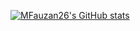 [![MFauzan26's GitHub stats](https://github-readme-stats.vercel.app/api?username=MFauzan26)](https://github.com/anuraghazra/github-readme-stats)
